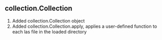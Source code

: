 ## collection.Collection
  1. Added collection.Collection object
  2. Added collection.Collection.apply, applies a user-defined function to each las file in the loaded directory
